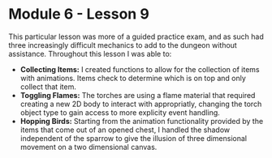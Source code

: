 # Module 6 - Lesson 9

This particular lesson was more of a guided practice exam, and as such had three increasingly difficult mechanics to add to the dungeon without assistance.
Throughout this lesson I was able to:

- **Collecting Items:** I created functions to allow for the collection of items with animations. Items check to determine which is on top and only collect that item.
- **Toggling Flames:** The torches are using a flame material that required creating a new 2D body to interact with appropriatly, changing the torch object type to gain
access to more explicity event handling.
- **Hopping Birds:** Starting from the animation functionality provided by the items that come out of an opened chest, I handled the shadow independent of the sparrow
to give the illusion of three dimensional movement on a two dimensional canvas.
